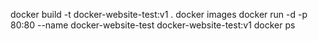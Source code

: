 docker build -t docker-website-test:v1 .
docker images
docker run -d -p 80:80 --name docker-website-test docker-website-test:v1
docker ps

